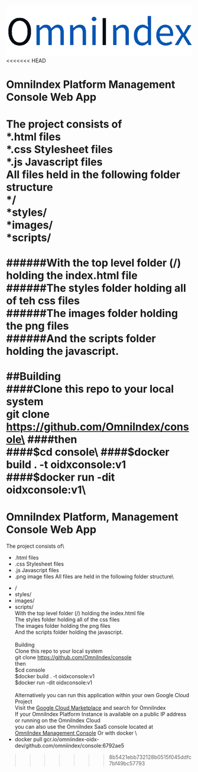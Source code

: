 ![OmniIndex Logo](web/images/OmniIndexDark.png)
<<<<<<< HEAD
# OmniIndex Platform Management Console Web App
The project consists of\
*.html files\
*.css Stylesheet files\
*.js Javascript files\
All files held in the following folder structure\
*/\
*styles/\
*images/\
*scripts/\
\
######With the top level folder (/) holding the index.html file\
######The styles folder holding all of teh css files\
######The images folder holding the png files\
######And the scripts folder holding the javascript.\
\
##Building\
####Clone this repo to your local system\
    git clone https://github.com/OmniIndex/console\
####then\
####$cd console\
####$docker build . -t oidxconsole:v1 \
####$docker run -dit oidxconsole:v1\
=======
# OmniIndex Platform, Management Console Web App
The project consists of\
*  .html files
*  .css Stylesheet files
*  .js Javascript files
*  .png image files
All files are held in the following folder structure\
- /
- styles/
- images/
- scripts/
\
With the top level folder (/) holding the index.html file\
The styles folder holding all of the css files\
The images folder holding the png files\
And the scripts folder holding the javascript.\
\
Building\
Clone this repo to your local system\
    git clone https://github.com/OmniIndex/console \
then\
$cd console \
$docker build . -t oidxconsole:v1 \
$docker run -dit oidxconsole:v1 \
\
Alternatively you can run this application within your own Google Cloud Project \
Visit the [Google Cloud Marketplace](https://cloud.google.com/marketplace) and search for OmniIndex \
If your OmniIndex Platform Instance is available on a public IP address or running on the OmniIndex Cloud \
you can also use the OmniIndex SaaS console located at \
[OmniIndex Management Console](https://saas.omnianalytics.live)
Or with docker \
- docker pull gcr.io/omniindex-oidx-dev/github.com/omniindex/console:6792ae5
>>>>>>> 8b5421ebb732128b0515f045ddfc7bf49bc57793
